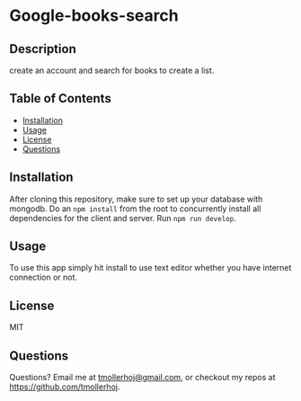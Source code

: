 # Google-books-search

## Description
create an account and search for books to create a list.

## Table of Contents
  * [Installation](#installation)
  * [Usage](#usage)
  * [License](#license)
  * [Questions](#questions)


## Installation 
  After cloning this repository, make sure to set up your database with mongodb. Do an `npm install` from the root to concurrently install all dependencies for the client and server. Run `npm run develop`.

## Usage 
  To use this app simply hit install to use text editor whether you have internet connection or not.


## License 
  MIT

## Questions
  Questions? Email me at tmollerhoj@gmail.com, or checkout my repos at https://github.com/tmollerhoj.
